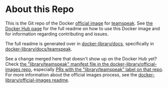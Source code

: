 # About this Repo

This is the Git repo of the Docker [official image](https://docs.docker.com/docker-hub/official_repos/) for [teamspeak](https://registry.hub.docker.com/_/teamspeak/). See [the Docker Hub page](https://registry.hub.docker.com/_/teamspeak/) for the full readme on how to use this Docker image and for information regarding contributing and issues.

The full readme is generated over in [docker-library/docs](https://github.com/docker-library/docs), specifically in [docker-library/docs/teamspeak](https://github.com/docker-library/docs/tree/master/teamspeak).

See a change merged here that doesn't show up on the Docker Hub yet? Check [the "library/teamspeak" manifest file in the docker-library/official-images repo](https://github.com/docker-library/official-images/blob/master/library/teamspeak), especially [PRs with the "library/teamspeak" label on that repo](https://github.com/docker-library/official-images/labels/library%2Fteamspeak). For more information about the official images process, see the [docker-library/official-images readme](https://github.com/docker-library/official-images/blob/master/README.md).

